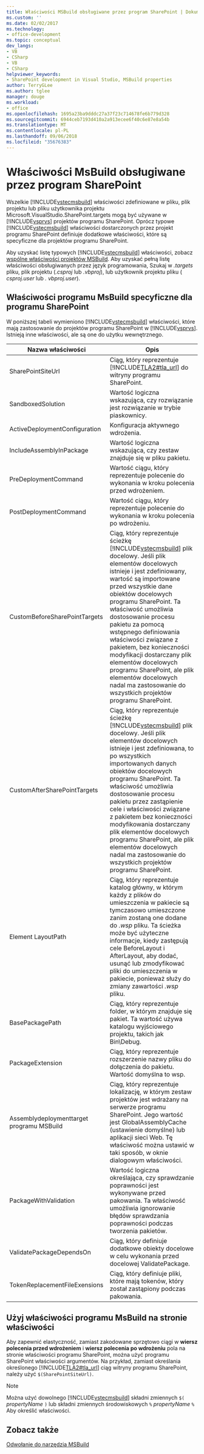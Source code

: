 ```yaml
---
title: Właściwości MSBuild obsługiwane przez program SharePoint | Dokumentacja firmy Microsoft
ms.custom: ''
ms.date: 02/02/2017
ms.technology:
- office-development
ms.topic: conceptual
dev_langs:
- VB
- CSharp
- VB
- CSharp
helpviewer_keywords:
- SharePoint development in Visual Studio, MSBuild properties
author: TerryGLee
ms.author: tglee
manager: douge
ms.workload:
- office
ms.openlocfilehash: 1695a23ba9dddc27a37f23c714678fe6b779d328
ms.sourcegitcommit: 6944ceb7193d410a2a913ecee6f40c6e87e8a54b
ms.translationtype: MT
ms.contentlocale: pl-PL
ms.lasthandoff: 09/06/2018
ms.locfileid: "35676383"
---
```

# <a name="msbuild-properties-supported-by-sharepoint"></a>Właściwości MsBuild obsługiwane przez program SharePoint
  Wszelkie [!INCLUDE[vstecmsbuild](../sharepoint/includes/vstecmsbuild-md.md)] właściwości zdefiniowane w pliku, plik projektu lub pliku użytkownika projektu Microsoft.VisualStudio.SharePoint.targets mogą być używane w [!INCLUDE[vsprvs](../sharepoint/includes/vsprvs-md.md)] projektów programu SharePoint. Oprócz typowe [!INCLUDE[vstecmsbuild](../sharepoint/includes/vstecmsbuild-md.md)] właściwości dostarczonych przez projekt programu SharePoint definiuje dodatkowe właściwości, które są specyficzne dla projektów programu SharePoint.  
  
 Aby uzyskać listę typowych [!INCLUDE[vstecmsbuild](../sharepoint/includes/vstecmsbuild-md.md)] właściwości, zobacz [wspólne właściwości projektów MSBuild](http://go.microsoft.com/fwlink/?LinkID=168687). Aby uzyskać pełną listę właściwości obsługiwanych przez język programowania, Szukaj w *.targets* pliku, plik projektu (*.csproj* lub *.vbproj*), lub użytkownik projektu pliku ( *csproj.user* lub *. vbproj.user*).  
  
## <a name="msbuild-properties-specific-to-sharepoint"></a>Właściwości programu MsBuild specyficzne dla programu SharePoint
 W poniższej tabeli wymieniono [!INCLUDE[vstecmsbuild](../sharepoint/includes/vstecmsbuild-md.md)] właściwości, które mają zastosowanie do projektów programu SharePoint w [!INCLUDE[vsprvs](../sharepoint/includes/vsprvs-md.md)]. Istnieją inne właściwości, ale są one do użytku wewnętrznego.  
  
|Nazwa właściwości|Opis|  
|-------------------|-----------------|  
|SharePointSiteUrl|Ciąg, który reprezentuje [!INCLUDE[TLA2#tla_url](../sharepoint/includes/tla2sharptla-url-md.md)] do witryny programu SharePoint.|  
|SandboxedSolution|Wartość logiczna wskazująca, czy rozwiązanie jest rozwiązanie w trybie piaskownicy.|  
|ActiveDeploymentConfiguration|Konfiguracja aktywnego wdrożenia.|  
|IncludeAssemblyInPackage|Wartość logiczna wskazująca, czy zestaw znajduje się w pliku pakietu.|  
|PreDeploymentCommand|Wartość ciągu, który reprezentuje polecenie do wykonania w kroku polecenia przed wdrożeniem.|  
|PostDeploymentCommand|Wartość ciągu, który reprezentuje polecenie do wykonania w kroku polecenia po wdrożeniu.|  
|CustomBeforeSharePointTargets|Ciąg, który reprezentuje ścieżkę [!INCLUDE[vstecmsbuild](../sharepoint/includes/vstecmsbuild-md.md)] plik docelowy. Jeśli plik elementów docelowych istnieje i jest zdefiniowany, wartość są importowane przed wszystkie dane obiektów docelowych programu SharePoint. Ta właściwość umożliwia dostosowanie procesu pakietu za pomocą wstępnego definiowania właściwości związane z pakietem, bez konieczności modyfikacji dostarczany plik elementów docelowych programu SharePoint, ale plik elementów docelowych nadal ma zastosowanie do wszystkich projektów programu SharePoint.|  
|CustomAfterSharePointTargets|Ciąg, który reprezentuje ścieżkę [!INCLUDE[vstecmsbuild](../sharepoint/includes/vstecmsbuild-md.md)] plik docelowy. Jeśli plik elementów docelowych istnieje i jest zdefiniowana, to po wszystkich importowanych danych obiektów docelowych programu SharePoint. Ta właściwość umożliwia dostosowanie procesu pakietu przez zastąpienie cele i właściwości związane z pakietem bez konieczności modyfikowania dostarczany plik elementów docelowych programu SharePoint, ale plik elementów docelowych nadal ma zastosowanie do wszystkich projektów programu SharePoint.|  
|Element LayoutPath|Ciąg, który reprezentuje katalog główny, w którym każdy z plików do umieszczenia w pakiecie są tymczasowo umieszczone zanim zostaną one dodane do *.wsp* pliku. Ta ścieżka może być użyteczne informacje, kiedy zastępują cele BeforeLayout i AfterLayout, aby dodać, usunąć lub zmodyfikować pliki do umieszczenia w pakiecie, ponieważ służy do zmiany zawartości *.wsp* pliku.|  
|BasePackagePath|Ciąg, który reprezentuje folder, w którym znajduje się pakiet. Ta wartość używa katalogu wyjściowego projektu, takich jak Bin\Debug.|  
|PackageExtension|Ciąg, który reprezentuje rozszerzenie nazwy pliku do dołączenia do pakietu. Wartość domyślna to wsp.|  
|Assemblydeploymenttarget programu MSBuild|Ciąg, który reprezentuje lokalizację, w którym zestaw projektów jest wdrażany na serwerze programu SharePoint. Jego wartość jest GlobalAssemblyCache (ustawienie domyślne) lub aplikacji sieci Web. Tę właściwość można ustawić w taki sposób, w oknie dialogowym właściwości.|  
|PackageWithValidation|Wartość logiczna określająca, czy sprawdzanie poprawności jest wykonywane przed pakowania. Ta właściwość umożliwia ignorowanie błędów sprawdzania poprawności podczas tworzenia pakietów.|  
|ValidatePackageDependsOn|Ciąg, który definiuje dodatkowe obiekty docelowe w celu wykonania przed docelowej ValidatePackage.|  
|TokenReplacementFileExensions|Ciąg, który definiuje pliki, które mają tokenów, który został zastąpiony podczas pakowania.|  
  
## <a name="use-msbuild-properties-in-the-properties-page"></a>Użyj właściwości programu MsBuild na stronie właściwości
 Aby zapewnić elastyczność, zamiast zakodowane sprzętowo ciągi w **wiersz polecenia przed wdrożeniem** i **wiersz polecenia po wdrożeniu** pola na stronie właściwości programu SharePoint, można użyć programu SharePoint właściwości argumentów. Na przykład, zamiast określania określonego [!INCLUDE[TLA2#tla_url](../sharepoint/includes/tla2sharptla-url-md.md)] ciąg witryny programu SharePoint, należy użyć `$(SharePointSiteUrl)`.  
  
> [!NOTE]  
>  Można użyć dowolnego [!INCLUDE[vstecmsbuild](../sharepoint/includes/vstecmsbuild-md.md)] składni zmiennych `$(` *propertyName* `)` lub składni zmiennych środowiskowych `%` *propertyName* `%` Aby określić właściwości.  
  
## <a name="see-also"></a>Zobacz także
 [Odwołanie do narzędzia MSBuild](/visualstudio/msbuild/msbuild-reference)  
  